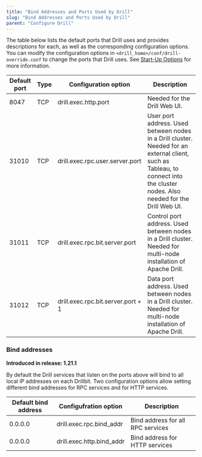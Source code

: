 ```yaml
---
title: "Bind Addresses and Ports Used by Drill"
slug: "Bind Addresses and Ports Used by Drill"
parent: "Configure Drill"
---
```


The table below lists the default ports that Drill uses and provides descriptions for each, as well as the corresponding configuration options. You can modify the configuration options in `<drill_home>/conf/drill-override.conf` to change the ports that Drill uses. See [Start-Up Options]({{site.baseurl}}/docs/start-up-options/) for more information.


| Default port | Type | Configuration option               | Description                                                                                                                                                                         |
|--------------|------|------------------------------------|-------------------------------------------------------------------------------------------------------------------------------------------------------------------------------------|
| 8047         | TCP  | drill.exec.http.port               | Needed for the Drill Web UI.                                                                                                                                                   |
| 31010        | TCP  | drill.exec.rpc.user.server.port    | User port address. Used between nodes in a Drill cluster. Needed for an external client, such as Tableau, to connect into the cluster nodes. Also needed for the Drill Web UI. |
| 31011        | TCP  | drill.exec.rpc.bit.server.port     | Control port address. Used between nodes in a Drill cluster. Needed for multi-node installation of Apache Drill.                                                                    |
| 31012        | TCP  | drill.exec.rpc.bit.server.port + 1 | Data port address. Used between nodes in a Drill cluster. Needed for multi-node installation of Apache Drill.                                                                       |

### Bind addresses

**Introduced in release: 1.21.1**

By default the Drill services that listen on the ports above will bind to all local IP addresses on each Drillbit. Two configuration options allow setting different bind addresses for RPC services and for HTTP services.

| Default bind address | Configufration option     | Description                       |
| -------------------- | ------------------------- | --------------------------------- |
| 0.0.0.0              | drill.exec.rpc.bind_addr  | Bind address for all RPC services |
| 0.0.0.0              | drill.exec.http.bind_addr | Bind address for HTTP services    |

<!---46655 UDP Used for JGroups and Infinispan. Needed for multi-node installation of Apache Drill.--->
